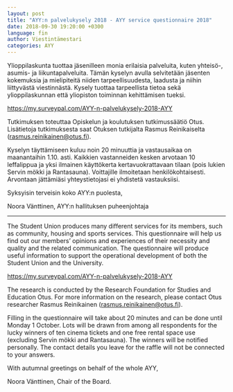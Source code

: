 ```yaml
---
layout: post
title: "AYY:n palvelukysely 2018 - AYY service questionnaire 2018"
date: 2018-09-30 19:20:00 +0300
language: fin
author: Viestintämestari
categories: AYY
---
```

Ylioppilaskunta tuottaa jäsenilleen monia erilaisia palveluita, kuten yhteisö-, asumis- ja liikuntapalveluita. Tämän kyselyn avulla selvitetään jäsenten kokemuksia ja mielipiteitä niiden tarpeellisuudesta, laadusta ja niihin liittyvästä viestinnästä. Kysely tuottaa tarpeellista tietoa sekä ylioppilaskunnan että yliopiston toiminnan kehittämisen tueksi.

<https://my.surveypal.com/AYY-n-palvelukysely-2018-AYY>

Tutkimuksen toteuttaa Opiskelun ja koulutuksen tutkimussäätiö Otus. Lisätietoja tutkimuksesta saat Otuksen tutkijalta Rasmus Reinikaiselta (rasmus.reinikainen@otus.fi).

Kyselyn täyttämiseen kuluu noin 20 minuuttia ja vastausaikaa on maanantaihin 1.10. asti. Kaikkien vastanneiden kesken arvotaan 10 leffalippua ja yksi ilmainen käyttökerta kertavuokrattavaan tilaan (pois lukien Servin mökki ja Rantasauna). Voittajille ilmoitetaan henkilökohtaisesti. Arvontaan jättämiäsi yhteystietojasi ei yhdistetä vastauksiisi.

Syksyisin terveisin koko AYY:n puolesta,

Noora Vänttinen, AYY:n hallituksen puheenjohtaja

---
The Student Union produces many different services for its members, such as community, housing and sports services. This questionnaire will help us find out our members’ opinions and experiences of their necessity and quality and the related communication. The questionnaire will produce useful information to support the operational development of both the Student Union and the University.

<https://my.surveypal.com/AYY-n-palvelukysely-2018-AYY>

The research is conducted by the Research Foundation for Studies and Education Otus. For more information on the research, please contact Otus researcher Rasmus Reinikainen (rasmus.reinikainen@otus.fi).

Filling in the questionnaire will take about 20 minutes and can be done until Monday 1 October. Lots will be drawn from among all respondents for the lucky winners of ten cinema tickets and one free rental space use (excluding Servin mökki and Rantasauna). The winners will be notified personally. The contact details you leave for the raffle will not be connected to your answers.

With autumnal greetings on behalf of the whole AYY,

Noora Vänttinen, Chair of the Board.